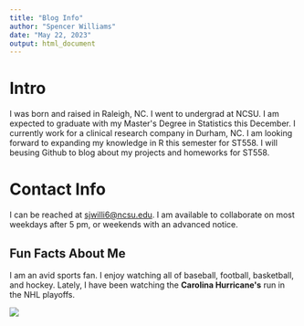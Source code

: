 ```yaml
---
title: "Blog Info"
author: "Spencer Williams"
date: "May 22, 2023"
output: html_document
---
```


# Intro
I was born and raised in Raleigh, NC. I went to undergrad at NCSU. I am expected to graduate with my Master's Degree in Statistics this December. I currently work for a clinical research company in Durham, NC. I am looking forward to expanding my knowledge in R this semester for ST558. I will beusing Github to blog about my projects and homeworks for ST558.

# Contact Info
I can be reached at sjwilli6@ncsu.edu. I am available to collaborate on most weekdays after 5 pm, or weekends with an advanced notice.

## Fun Facts About Me
I am an avid sports fan. I enjoy watching all of baseball, football, basketball, and hockey. Lately, I have been watching the **Carolina Hurricane's** run in the NHL playoffs. 

![](/Documents/Hurricanes.png)
